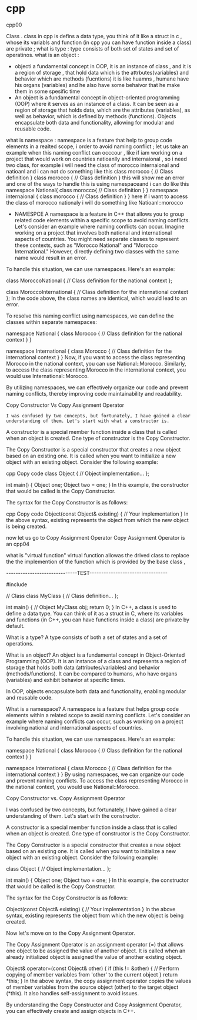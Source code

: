 # cpp
cpp00

Class . class in cpp is defins a data type, you think of it like a struct in c , whose its variabls and function (in cpp you can have function inside a class)  are private ;
what is type :
    type consists of both set of states and set of operatinos.
what is an object :
- objecti a fundamental concept in OOP, it is an instance of class , and it is a region of storage , that hold data which is the attrbutes(variables)  and behavior which are methods (fucntions) it is like huamns , humane have his organs (variables) and he also have some behaivor that he make them in some spesific time 
- An object is a fundamental concept in object-oriented programming (OOP) where it serves as an instance of a class. It can be seen as a region of storage that holds data, which are the attributes (variables), as well as behavior, which is defined by methods (functions). Objects encapsulate both data and functionality, allowing for modular and reusable code.

what is namespace :
    namespace is a feature that help to group code elements in a realted scope, i order to avoid naming conflict ; let us take an example when this naming conflict can occcour , like if iam working on a project that would work on countries natioanlly and internaional , so i need two class, for example i will need the class of morocco internaional and natioanl and i can not do something like this 
    class morocco {
        // Class definition
    }
    class morocco {
        // Class definition
    }
    this will show me an error 
    and one of the ways to handle this is using namespaceand i can do like this 
    namespace National{
        class morocco{
            // Class definition
        }
    }
    namespace internaional {
        class morocco {
            // Class definition
        }
    }
    here if i want to access the class of morocco nationaly i will do something like Natioanl::morocco 
- NAMESPCE
    A namespace is a feature in C++ that allows you to group related code elements within a specific scope to avoid naming conflicts. Let's consider an example where naming conflicts can occur. Imagine working on a project that involves both national and international aspects of countries. You might need separate classes to represent these contexts, such as "Morocco National" and "Morocco International." However, directly defining two classes with the same name would result in an error.

To handle this situation, we can use namespaces. Here's an example:

class MoroccoNational {
    // Class definition for the national context
};

class MoroccoInternational {
    // Class definition for the international context
};
In the code above, the class names are identical, which would lead to an error.

To resolve this naming conflict using namespaces, we can define the classes within separate namespaces:

namespace National {
    class Morocco {
        // Class definition for the national context
    }
}

namespace International {
    class Morocco {
        // Class definition for the international context
    }
}
Now, if you want to access the class representing Morocco in the national context, you can use National::Morocco. Similarly, to access the class representing Morocco in the international context, you would use International::Morocco.

By utilizing namespaces, we can effectively organize our code and prevent naming conflicts, thereby improving code maintainability and readability.

Copy Constructor Vs Copy Assignment Operator
    
    I was confused by two concepts, but fortunately, I have gained a clear understanding of them. Let's start with what a constructor is.

A constructor is a special member function inside a class that is called when an object is created. One type of constructor is the Copy Constructor.

The Copy Constructor is a special constructor that creates a new object based on an existing one. It is called when you want to initialize a new object with an existing object. Consider the following example:

cpp
Copy code
class Object {
    // Object implementation...
};

int main() {
    Object one;
    Object two = one;
}
In this example, the constructor that would be called is the Copy Constructor.

The syntax for the Copy Constructor is as follows:

cpp
Copy code
Object(const Object& existing) {
    // Your implementation
}
In the above syntax, existing represents the object from which the new object is being created.

now let us go to Copy Assignment Operator
    Copy Assignment Operator is an
cpp04

what is "virtual function"
virtual function allowas the drived class to replace the the implemention of the function which is provided by the base class ,






















































------------------------------TEST---------------------------------


#include <iostream>

// Class
class MyClass {
    // Class definition...
};

int main() {
    // Object
    MyClass obj;
    return 0;
}
In C++, a class is used to define a data type. You can think of it as a struct in C, where its variables and functions (in C++, you can have functions inside a class) are private by default.

What is a type?
A type consists of both a set of states and a set of operations.

What is an object?
An object is a fundamental concept in Object-Oriented Programming (OOP). It is an instance of a class and represents a region of storage that holds both data (attributes/variables) and behavior (methods/functions). It can be compared to humans, who have organs (variables) and exhibit behavior at specific times.

In OOP, objects encapsulate both data and functionality, enabling modular and reusable code.

What is a namespace?
A namespace is a feature that helps group code elements within a related scope to avoid naming conflicts. Let's consider an example where naming conflicts can occur, such as working on a project involving national and international aspects of countries.

To handle this situation, we can use namespaces. Here's an example:


namespace National {
    class Morocco {
        // Class definition for the national context
    }
}

namespace International {
    class Morocco {
        // Class definition for the international context
    }
}
By using namespaces, we can organize our code and prevent naming conflicts. To access the class representing Morocco in the national context, you would use National::Morocco.

Copy Constructor vs. Copy Assignment Operator

I was confused by two concepts, but fortunately, I have gained a clear understanding of them. Let's start with the constructor.

A constructor is a special member function inside a class that is called when an object is created. One type of constructor is the Copy Constructor.

The Copy Constructor is a special constructor that creates a new object based on an existing one. It is called when you want to initialize a new object with an existing object. Consider the following example:


class Object {
    // Object implementation...
};

int main() {
    Object one;
    Object two = one;
}
In this example, the constructor that would be called is the Copy Constructor.

The syntax for the Copy Constructor is as follows:

Object(const Object& existing) {
    // Your implementation
}
In the above syntax, existing represents the object from which the new object is being created.

Now let's move on to the Copy Assignment Operator.

The Copy Assignment Operator is an assignment operator (=) that allows one object to be assigned the value of another object. It is called when an already initialized object is assigned the value of another existing object.

Object& operator=(const Object& other) {
    if (this != &other) {
        // Perform copying of member variables from 'other' to the current object
    }
    return *this;
}
In the above syntax, the copy assignment operator copies the values of member variables from the source object (other) to the target object (*this). It also handles self-assignment to avoid issues.

By understanding the Copy Constructor and Copy Assignment Operator, you can effectively create and assign objects in C++.